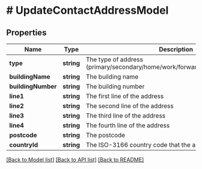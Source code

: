 # # UpdateContactAddressModel

## Properties

Name | Type | Description | Notes
------------ | ------------- | ------------- | -------------
**type** | **string** | The type of address (primary/secondary/home/work/forwarding/company/previous) | [optional]
**buildingName** | **string** | The building name | [optional]
**buildingNumber** | **string** | The building number | [optional]
**line1** | **string** | The first line of the address | [optional]
**line2** | **string** | The second line of the address | [optional]
**line3** | **string** | The third line of the address | [optional]
**line4** | **string** | The fourth line of the address | [optional]
**postcode** | **string** | The postcode | [optional]
**countryId** | **string** | The ISO-3166 country code that the adderess resides in | [optional]

[[Back to Model list]](../../README.md#models) [[Back to API list]](../../README.md#endpoints) [[Back to README]](../../README.md)

